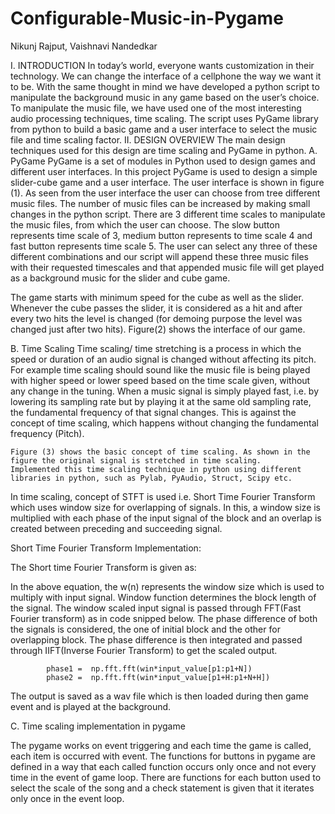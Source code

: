 # Configurable-Music-in-Pygame


Nikunj Rajput, Vaishnavi Nandedkar

I.	INTRODUCTION
In today’s world, everyone wants customization in their technology. We can change the interface of a cellphone the way we want it to be. With the same thought in mind we have developed a python script to manipulate the background music in any game based on the user’s choice. To manipulate the music file, we have used one of the most interesting audio processing techniques, time scaling. The script uses PyGame library from python to build a basic game and a user interface to select the music file and time scaling factor.
II.	DESIGN OVERVIEW
The main design techniques used for this design are time scaling and PyGame in python. 
A.	PyGame
PyGame is a set of modules in Python used to design games and different user interfaces. In this project PyGame is used to design a simple slider-cube game and a user interface. The user interface is shown in figure (1). As seen from the user interface the user can choose from tree different music files. The number of music files can be increased by making small changes in the python script. 
There are 3 different time scales to manipulate the music files, from which the user can choose. The slow button represents time scale of 3, medium button represents to time scale 4 and fast button represents time scale 5. The user can select any three of these different combinations and our script will append these three music files with their requested timescales and that appended music file will get played as a background music for the slider and cube game.



The game starts with minimum speed for the cube as well as the slider. Whenever the cube passes the slider, it is considered as a hit and after every two hits the level is changed (for demoing purpose the level was changed just after two hits). Figure(2) shows the interface of our game. 

 
B.	Time Scaling
Time scaling/ time stretching is a process in which the speed or duration of an audio signal is changed without affecting its pitch. For example time scaling should sound like the music file is being played with higher speed or lower speed based on the time scale given, without any change in the tuning. 
   	When a music signal is simply played fast, i.e. by lowering its sampling rate but by playing it at the same old sampling rate, the fundamental frequency of that signal changes. This is against the concept of time scaling, which happens without changing the fundamental frequency (Pitch).



	Figure (3) shows the basic concept of time scaling. As shown in the figure the original signal is stretched in time scaling. 
	Implemented this time scaling technique in python using different libraries in python, such as Pylab, PyAudio, Struct, Scipy etc.
In time scaling, concept of STFT is used i.e. Short Time Fourier Transform which uses window size for overlapping of signals. In this, a window size is multiplied with each phase of the input signal of the block and an overlap is created between preceding and succeeding signal.


Short Time Fourier Transform Implementation:

The Short time Fourier Transform is given as:

               


In the above equation, the w(n) represents the window size which is used to multiply with input signal. Window function determines the block length of the signal. The window scaled input signal is passed through FFT(Fast Fourier transform) as in code snipped below. The phase difference of both the signals is considered, the one of initial block and the other for overlapping block. The phase difference is then integrated and passed through IIFT(Inverse Fourier Transform) to get the scaled output.


            phase1 =  np.fft.fft(win*input_value[p1:p1+N])
            phase2 =  np.fft.fft(win*input_value[p1+H:p1+N+H])

The output is saved as a wav file which is then loaded during then game event and is played at the background.

C.	Time scaling implementation in pygame

The pygame works on event triggering and each time the game is called, each item is occurred with event. The functions for buttons in pygame are defined in a way that each called function occurs only once and not every time in the event of game loop.  There are functions for each button used to select the scale of the song and a check statement is given that it iterates only once in the event loop.


